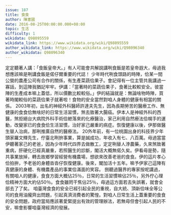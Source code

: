 ```yaml
---
issue: 187
title: 食食
author: 陳憲國
date: 2016-08-25T00:00:00.000+08:00
topic: 生活
difficulty: 1
wikidata: Q98095559
wikidata_link: https://www.wikidata.org/wiki/Q98095559
author_wikidata_link: https://www.wikidata.org/wiki/Q98096340
author_wikidata: Q98096340
---
```

定定聽著人講：「食飯皇帝大。」有人可能會共解說講咧食飯是若皇帝遐大，毋過我想應該嘛是咧講食飯是偌仔爾重要的代誌！
少年時代咧食頭路的時陣，佮某一間公營的農產公司有合作的關係，有生產菜蔬佮果子。會記得有一位主管共我講過一寡話，到這陣我猶記牢牢。伊講：「當著時的菜蔬佮果子，食著比較較安全。彼當陣的生產成本嘛上蓋低，所以價數比較較俗。」伊的結論就是：無論啥物時陣，買著時閣較俗的菜蔬佮果子就著啦！食物的安全當然對咱人身體的健康有相當的關係。
2003年初，出名的神經外科醫師許達夫先生，因為長期勞苦的醫療工作、無健康的食食佮無啥好的日常生活習慣，煞去致著大腸癌。伊本人是神經外科的西醫，煞拒絕台大病院外科手術佮紲落來的化療醫治，家己利用自然療法佮幌手的運動，改變家已的食食佮生活習慣，治好家己嚴重的病症。恢復健康以後，伊那做醫生替人治病，那咧推廣自然的醫療法。
20外年前，有一位桃園出身的科技界少年頭家羅文輝先生，佇臺北咧拚事業，算是誠成功，年收入有七、八百萬。毋過當當伊聽著家己的老爸，因為少年時代四界去做散工，定定咧替人浡農藥，久來煞致著重病，肝硬化已經真嚴重，若照醫生的診斷，閣活大概無偌久矣。伊看毋是勢，隨共事業放掉，轉去故鄉學習經營有機農場，想欲來改善老爸的食食。伊的這片孝心佮拍拚，予老爸的身體沓沓仔恢復健康。後來，閣加活十五年。嘛予伊家己這陣有真健康的身體、有機農產品的事業佮滿面的笑容。
捌聽過醫界的專家按呢講過，有關咱人的健康，食食方面大概佔25％，日常的生活習慣嘛佔25％，另外佇心理佮精神方面大約佔50％。食食雖罔干焦佔25％，毋過這方面若去失誤著，就會全部去了了矣。
咱臺灣食食的安全已經引起全民的重視，自大統、頂新佮味全等公司的食用油攏齊出問題，引起真濟消費者的驚惶。對咱人日常生活上蓋重要的食食的安全問題，政府當局應該著愛緊提出有效的管理辦法，若無毋但會引起人民的不安，嘛會影響咱臺灣經濟的發展。